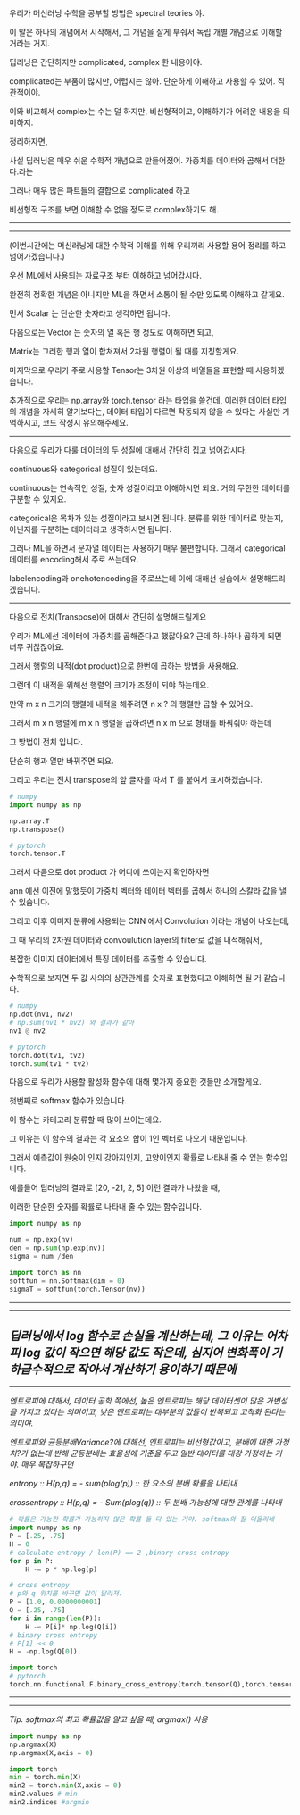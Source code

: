 우리가 머신러닝 수학을 공부할 방법은 spectral teories 야.

이 말은 하나의 개념에서 시작해서, 그 개념을 잘게 부숴서 독립 개별 개념으로 이해할 거라는 거지.

딥러닝은 간단하지만 complicated, complex 한 내용이야.

complicated는 부품이 많지만, 어렵지는 않아. 단순하게 이해하고 사용할 수 있어. 직관적이야.

이와 비교해서 complex는 수는 덜 하지만, 비선형적이고, 이해하기가 어려운 내용을 의미하지.  

정리하자면,

사실 딥러닝은 매우 쉬운 수학적 개념으로 만들어졌어. 가중치를 데이터와 곱해서 더한다.라는

그러나 매우 많은 파트들의 결합으로 complicated 하고

비선형적 구조를 보면 이해할 수 없을 정도로 complex하기도 해.

---
---
(이번시간에는 머신러닝에 대한 수학적 이해를 위해 우리끼리 사용할 용어 정리를 하고 넘어가겠습니다.)

우선  ML에서 사용되는 자료구조 부터 이해하고 넘어갑시다.

완전히 정확한 개념은 아니지만 ML을 하면서 소통이 될 수만 있도록 이해하고 갈게요.

먼서 Scalar 는 단순한 숫자라고 생각하면 됩니다. 

다음으로는 Vector 는 숫자의 열 혹은 행 정도로 이해하면 되고,

Matrix는 그러한 행과 열이 합쳐져서 2차원 행렬이 될 때를 지칭할게요.

마지막으로 우리가 주로 사용할 Tensor는 3차원 이상의 배열들을 표현할 때 사용하겠습니다.

추가적으로 우리는 np.array와 torch.tensor 라는 타입을 쓸건데, 
이러한 데이터 타입의 개념을 자세히 알기보다는, 
데이터 타입이 다르면 작동되지 않을 수 있다는 사실만 기억하시고,
코드 작성시 유의해주세요. 

---

다음으로 우리가 다룰 데이터의 두 성질에 대해서 간단히 집고 넘어갑시다.

continuous와 categorical 성질이 있는데요.

continuous는 연속적인 성질, 숫자 성질이라고 이해하시면 되요. 거의 무한한 데이터를 구분할 수 있지요.

categorical은 목차가 있는 성질이라고 보시면 됩니다. 분류를 위한 데이터로 맞는지, 아닌지를 구분하는 데이터라고 생각하시면 됩니다.

그러나 ML을 하면서 문자열 데이터는 사용하기 매우 불편합니다. 그래서 categorical 데이터를 encoding해서 주로 쓰는데요.

labelencoding과 onehotencoding을 주로쓰는데 이에 대해선 실습에서 설명해드리겠습니다.

---

다음으로 전치(Transpose)에 대해서 간단히 설명해드릴게요

우리가 ML에선 데이터에 가중치를 곱해준다고 했잖아요? 근데 하나하나 곱하게 되면 너무 귀찮잖아요.

그래서 행렬의 내적(dot product)으로 한번에 곱하는 방법을 사용해요.

그런데 이 내적을 위해선 행렬의 크기가 조정이 되야 하는데요.

만약 m x n 크기의 행렬에 내적을 해주려면 n x ? 의 행렬만 곱할 수 있어요.

그래서 m x n 행렬에 m x n 행렬을 곱하려면 n x m 으로 형태를 바꿔줘야 하는데 

그 방법이 전치 입니다.

단순히 행과 열만 바꿔주면 되요.

그리고 우리는 전치 transpose의 앞 글자를 따서 T 를 붙여서 표시하겠습니다.

```python
# numpy
import numpy as np

np.array.T
np.transpose()

# pytorch
torch.tensor.T

```

그래서 다음으로 dot product 가 어디에 쓰이는지 확인하자면

ann 에선 이전에 말했듯이 가중치 벡터와 데이터 벡터를 곱해서 하나의 스칼라 값을 낼 수 있습니다.

그리고 이후 이미지 분류에 사용되는 CNN 에서 Convolution 이라는 개념이 나오는데,

그 때 우리의 2차원 데이터와 convoulution layer의 filter로 값을 내적해줘서,

복잡한 이미지 데이터에서 특징 데이터를 추출할 수 있습니다.

수학적으로 보자면 두 값 사의의 상관관계를 숫자로 표현했다고 이해하면 될 거 같습니다.

```python
# numpy
np.dot(nv1, nv2)
# np.sum(nv1 * nv2) 와 결과가 같아
nv1 @ nv2

# pytorch
torch.dot(tv1, tv2)
torch.sum(tv1 * tv2)
```

다음으로 우리가 사용할 활성화 함수에 대해 몇가지 중요한 것들만 소개할게요.

첫번째로 softmax 함수가 있습니다.

이 함수는 카테고리 분류할 때 많이 쓰이는데요.

그 이유는 이 함수의 결과는 각 요소의 합이 1인 벡터로 나오기 때문입니다.

그래서 예측값이 원숭이 인지 강아지인지, 고양이인지 확률로 나타내 줄 수 있는 함수입니다.

예를들어 딥러닝의 결과로 [20, -21, 2, 5] 이런 결과가 나왔을 때,

이러한 단순한 숫자를 확률로 나타내 줄 수 있는 함수입니다.

```python
import numpy as np

num = np.exp(nv)
den = np.sum(np.exp(nv))
sigma = num /den

import torch as nn
softfun = nn.Softmax(dim = 0)
sigmaT = softfun(torch.Tensor(nv))
```
---
---
_딥러닝에서 log 함수로 손실을 계산하는데, 그 이유는 어차피 log 값이 작으면 해당 값도 작은데,
심지어 변화폭이 기하급수적으로 작아서 계산하기 용이하기 때문에_
---
---
_엔트로피에 대해서, 데이터 공학 쪽에선, 높은 엔트로피는 해당 데이터셋이 많은 가변성을 가지고 있다는 의미이고,
낮은 엔트로피는 대부분의 값들이 반복되고 고착화 된다는 의미야._

_엔트로피와 균등분배Variance?에 대해선, 엔트로피는 비선형값이고, 분배에 대한 가정치?가 없는데 반해
균등분배는 효율성에 기준을 두고 일반 대이터를 대강 가정하는 거야. 매우 복잡하구먼_

_entropy :: H(p,q) = - sum(plog(p)) :: 
한 요소의 분배 확률을 나타내_

_crossentropy :: H(p,q) = - Sum(plog(q)) :: 
두 분배 가능성에 대한 관계를 나타내_

```python
# 확률은 가능한 확률가 가능하지 않은 확률 둘 다 있는 거야. softmax와 잘 어울리네
import numpy as np
P = [.25, .75]
H = 0
# calculate entropy / len(P) == 2 ,binary cross entropy
for p in P:
    H -= p * np.log(p)

# cross entropy
# p와 q 위치를 바꾸면 값이 달라져.
P = [1.0, 0.0000000001]
Q = [.25, .75]
for i in range(len(P)):
    H -= P[i]* np.log(Q[i])
# binary cross entropy
# P[1] << 0
H = -np.log(Q[0])

import torch 
# pytorch
torch.nn.functional.F.binary_cross_entropy(torch.tensor(Q),torch.tensor(P))

```
---
---

_Tip. softmax의 최고 확률값을 알고 싶을 때, argmax() 사용_

```python
import numpy as np
np.argmax(X)
np.argmax(X,axis = 0)

import torch
min = torch.min(X)
min2 = torch.min(X,axis = 0)
min2.values # min
min2.indices #argmin
```

